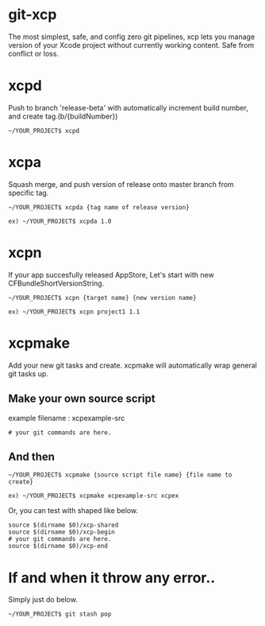 # git-xcp

The most simplest, safe, and config zero git pipelines, xcp lets you manage version of your Xcode project without currently working content. Safe from conflict or loss.

# xcpd

Push to branch 'release-beta' with automatically increment build number, and create tag.(b/{buildNumber})

```
~/YOUR_PROJECT$ xcpd
```

# xcpa

Squash merge, and push version of release onto master branch from specific tag.

```
~/YOUR_PROJECT$ xcpda {tag name of release version}

ex) ~/YOUR_PROJECT$ xcpda 1.0
```

# xcpn

If your app succesfully released AppStore, Let's start with new CFBundleShortVersionString.

```
~/YOUR_PROJECT$ xcpn {target name} {new version name}

ex) ~/YOUR_PROJECT$ xcpn project1 1.1
```

# xcpmake

Add your new git tasks and create. xcpmake will automatically wrap general git tasks up.

## Make your own source script
example filename : xcpexample-src

```
# your git commands are here.
```

## And then
```
~/YOUR_PROJECT$ xcpmake {source script file name} {file name to create}

ex) ~/YOUR_PROJECT$ xcpmake xcpexample-src xcpex
```

Or, you can test with shaped like below.

```
source $(dirname $0)/xcp-shared
source $(dirname $0)/xcp-begin
# your git commands are here.
source $(dirname $0)/xcp-end
```

# If and when it throw any error..

Simply just do below.
```
~/YOUR_PROJECT$ git stash pop
```
